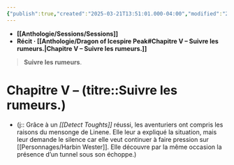 ```yaml
---
{"publish":true,"created":"2025-03-21T13:51:01.000-04:00","modified":"2025-03-21T13:51:01.000-04:00","cssclasses":""}
---
```



- **[[Anthologie/Sessions/Sessions]]**
- **Récit · [[Anthologie/Dragon of Icespire Peak#Chapitre V – Suivre les rumeurs.\|Chapitre V – Suivre les rumeurs.]]**

> **Suivre les rumeurs**.

# **Chapitre V –** (titre::**Suivre les rumeurs.**)

- (j:: Grâce à un *[[Detect Toughts]]* réussi, les aventuriers ont compris les raisons du mensonge de Linene. Elle leur a expliqué la situation, mais leur demande le silence car elle veut continuer à faire pression sur [[Personnages/Harbin Wester]]. Elle découvre par la même occasion la présence d’un tunnel sous son échoppe.)